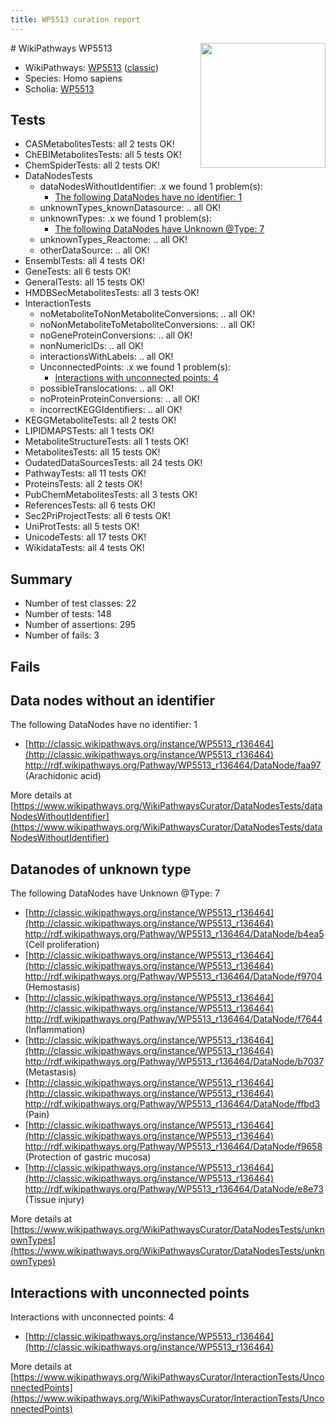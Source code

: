 ```yaml
---
title: WP5513 curation report
---
```


<img style="float: right; width: 200px" src="https://upload.wikimedia.org/wikipedia/commons/thumb/8/83/Wplogo_with_text_500.png/640px-Wplogo_with_text_500.png" />
# WikiPathways WP5513

* WikiPathways: [WP5513](https://wikipathways.org/pathways/WP5513) ([classic](https://classic.wikipathways.org/instance/WP5513))
* Species: Homo sapiens
* Scholia: [WP5513](https://scholia.toolforge.org/wikipathways/WP5513)
## Tests
* CASMetabolitesTests: all 2 tests OK!
* ChEBIMetabolitesTests: all 5 tests OK!
* ChemSpiderTests: all 2 tests OK!
* DataNodesTests
    * dataNodesWithoutIdentifier: .x we found 1 problem(s):
        * [The following DataNodes have no identifier: 1](#d2d32fa0)
    * unknownTypes_knownDatasource: .. all OK!
    * unknownTypes: .x we found 1 problem(s):
        * [The following DataNodes have Unknown @Type: 7](#839973e5)
    * unknownTypes_Reactome: .. all OK!
    * otherDataSource: .. all OK!
* EnsemblTests: all 4 tests OK!
* GeneTests: all 6 tests OK!
* GeneralTests: all 15 tests OK!
* HMDBSecMetabolitesTests: all 3 tests OK!
* InteractionTests
    * noMetaboliteToNonMetaboliteConversions: .. all OK!
    * noNonMetaboliteToMetaboliteConversions: .. all OK!
    * noGeneProteinConversions: .. all OK!
    * nonNumericIDs: .. all OK!
    * interactionsWithLabels: .. all OK!
    * UnconnectedPoints: .x we found 1 problem(s):
        * [Interactions with unconnected points: 4](#35a61adc)
    * possibleTranslocations: .. all OK!
    * noProteinProteinConversions: .. all OK!
    * incorrectKEGGIdentifiers: .. all OK!
* KEGGMetaboliteTests: all 2 tests OK!
* LIPIDMAPSTests: all 1 tests OK!
* MetaboliteStructureTests: all 1 tests OK!
* MetabolitesTests: all 15 tests OK!
* OudatedDataSourcesTests: all 24 tests OK!
* PathwayTests: all 11 tests OK!
* ProteinsTests: all 2 tests OK!
* PubChemMetabolitesTests: all 3 tests OK!
* ReferencesTests: all 6 tests OK!
* Sec2PriProjectTests: all 6 tests OK!
* UniProtTests: all 5 tests OK!
* UnicodeTests: all 17 tests OK!
* WikidataTests: all 4 tests OK!


## Summary

* Number of test classes: 22
* Number of tests: 148
* Number of assertions: 295
* Number of fails: 3

## Fails

<a name="d2d32fa0" />

## Data nodes without an identifier

The following DataNodes have no identifier: 1

* [http://classic.wikipathways.org/instance/WP5513_r136464](http://classic.wikipathways.org/instance/WP5513_r136464) http://rdf.wikipathways.org/Pathway/WP5513_r136464/DataNode/faa97 (Arachidonic acid)


More details at [https://www.wikipathways.org/WikiPathwaysCurator/DataNodesTests/dataNodesWithoutIdentifier](https://www.wikipathways.org/WikiPathwaysCurator/DataNodesTests/dataNodesWithoutIdentifier)

<a name="839973e5" />

## Datanodes of unknown type

The following DataNodes have Unknown @Type: 7

* [http://classic.wikipathways.org/instance/WP5513_r136464](http://classic.wikipathways.org/instance/WP5513_r136464) http://rdf.wikipathways.org/Pathway/WP5513_r136464/DataNode/b4ea5 (Cell proliferation)
* [http://classic.wikipathways.org/instance/WP5513_r136464](http://classic.wikipathways.org/instance/WP5513_r136464) http://rdf.wikipathways.org/Pathway/WP5513_r136464/DataNode/f9704 (Hemostasis)
* [http://classic.wikipathways.org/instance/WP5513_r136464](http://classic.wikipathways.org/instance/WP5513_r136464) http://rdf.wikipathways.org/Pathway/WP5513_r136464/DataNode/f7644 (Inflammation)
* [http://classic.wikipathways.org/instance/WP5513_r136464](http://classic.wikipathways.org/instance/WP5513_r136464) http://rdf.wikipathways.org/Pathway/WP5513_r136464/DataNode/b7037 (Metastasis)
* [http://classic.wikipathways.org/instance/WP5513_r136464](http://classic.wikipathways.org/instance/WP5513_r136464) http://rdf.wikipathways.org/Pathway/WP5513_r136464/DataNode/ffbd3 (Pain)
* [http://classic.wikipathways.org/instance/WP5513_r136464](http://classic.wikipathways.org/instance/WP5513_r136464) http://rdf.wikipathways.org/Pathway/WP5513_r136464/DataNode/f9658 (Protection of
gastric mucosa)
* [http://classic.wikipathways.org/instance/WP5513_r136464](http://classic.wikipathways.org/instance/WP5513_r136464) http://rdf.wikipathways.org/Pathway/WP5513_r136464/DataNode/e8e73 (Tissue injury)


More details at [https://www.wikipathways.org/WikiPathwaysCurator/DataNodesTests/unknownTypes](https://www.wikipathways.org/WikiPathwaysCurator/DataNodesTests/unknownTypes)

<a name="35a61adc" />

## Interactions with unconnected points

Interactions with unconnected points: 4

* [http://classic.wikipathways.org/instance/WP5513_r136464](http://classic.wikipathways.org/instance/WP5513_r136464)


More details at [https://www.wikipathways.org/WikiPathwaysCurator/InteractionTests/UnconnectedPoints](https://www.wikipathways.org/WikiPathwaysCurator/InteractionTests/UnconnectedPoints)

